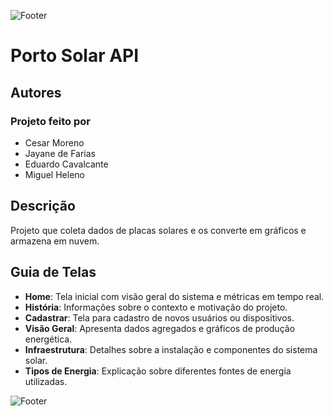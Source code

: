 ![Footer](https://capsule-render.vercel.app/api?type=waving&height=100&color=FFFF99&section=???)


# Porto Solar API

## Autores

### Projeto feito por 
- Cesar Moreno
- Jayane de Farias
- Eduardo Cavalcante 
- Miguel Heleno

## Descrição
Projeto que coleta dados de placas solares e os converte em gráficos e armazena em nuvem.

## Guia de Telas
- **Home**: Tela inicial com visão geral do sistema e métricas em tempo real.
- **História**: Informações sobre o contexto e motivação do projeto.
- **Cadastrar**: Tela para cadastro de novos usuários ou dispositivos.
- **Visão Geral**: Apresenta dados agregados e gráficos de produção energética.
- **Infraestrutura**: Detalhes sobre a instalação e componentes do sistema solar.
- **Tipos de Energia**: Explicação sobre diferentes fontes de energia utilizadas.

![Footer](https://capsule-render.vercel.app/api?type=waving&height=100&color=FFFF99&section=footer)
